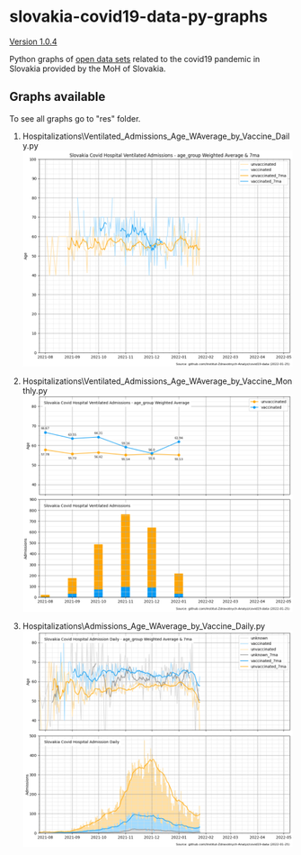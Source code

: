 # slovakia-covid19-data-py-graphs
[Version 1.0.4][changelog]

Python graphs of [open data sets](https://github.com/Institut-Zdravotnych-Analyz/covid19-data) related to the covid19 pandemic in Slovakia provided by the MoH of Slovakia.


## Graphs available
To see all graphs go to "res" folder.

1. Hospitalizations\Ventilated_Admissions_Age_WAverage_by_Vaccine_Daily.py
![Daily Slovakia Covid Hospital Ventilated Admissions - age_group Weighted Average & 7ma](./res/Hospitalizations/Ventilated_Admissions_Age_WAverage_by_Vaccine_Daily.png)

2. Hospitalizations\Ventilated_Admissions_Age_WAverage_by_Vaccine_Monthly.py
![Monthly Slovakia Covid Hospital Ventilated Admissions - age_group Weighted Average](./res/Hospitalizations/Ventilated_Admissions_Age_WAverage_by_Vaccine_Monthly.png)

3. Hospitalizations\Admissions_Age_WAverage_by_Vaccine_Daily.py
![Daily Slovakia Covid Hospital Admissions and age_group Weighted Average](./res/Hospitalizations/Admissions_Age_WAverage_by_Vaccine_Daily.png)

[changelog]: ./CHANGELOG.md
